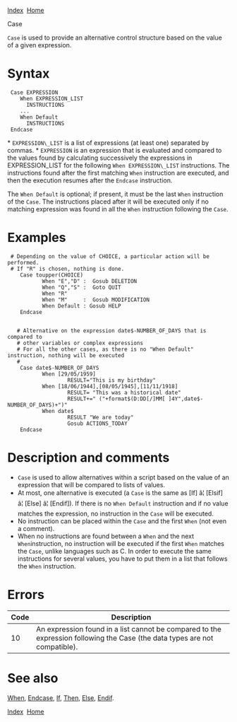 [Index](index.html)  [Home](getting-started_home.html)

Case

`Case` is used to provide an alternative control structure based on the value of a given expression.

# Syntax

```
 Case EXPRESSION
    When EXPRESSION_LIST
      INSTRUCTIONS
    ...
    When Default
      INSTRUCTIONS
 Endcase
```

\* `EXPRESSION\_LIST` is a list of expressions (at least one) separated by commas.
\* `EXPRESSION` is an expression that is evaluated and compared to the values found by calculating successively the expressions in EXPRESSION\_LIST for the following `When EXPRESSION\_LIST` instructions. The instructions found after the first matching `When` instruction are executed, and then the execution resumes after the `Endcase` instruction.

The `When Default` is optional; if present, it must be the last `When` instruction of the `Case`. The instructions placed after it will be executed only if no matching expression was found in all the `When` instruction following the `Case`.

# Examples

```
 # Depending on the value of CHOICE, a particular action will be performed.
 # If "R" is chosen, nothing is done.
    Case toupper(CHOICE)
           When "E","D" :  Gosub DELETION
           When "Q","S" :  Goto QUIT
           When "R"
           When "M"     :  Gosub MODIFICATION
           When Default : Gosub HELP
    Endcase


   # Alternative on the expression date$-NUMBER_OF_DAYS that is compared to
   # other variables or complex expressions
   # For all the other cases, as there is no "When Default" instruction, nothing will be executed
   #
    Case date$-NUMBER_OF_DAYS
           When [29/05/1959]
                   RESULT="This is my birthday"
           When [18/06/1944],[08/05/1945],[11/11/1918]
                   RESULT= "This was a historical date"
                   RESULT+=" ("+format$(D:DD[/]MM[ ]4Y",date$-NUMBER_OF_DAYS)+")"
           When date$
                   RESULT "We are today"
                   Gosub ACTIONS_TODAY
    Endcase
```

# Description and comments

* `Case` is used to allow alternatives within a script based on the value of an expression that will be compared to lists of values.
* At most, one alternative is executed (a `Case` is the same as [If] â¦ [Elsif] â¦ [Else] â¦ [Endif]). If there is no `When Default` instruction and if no value matches the expression, no instruction in the `Case` will be executed.
* No instruction can be placed within the `Case` and the first `When` (not even a comment).
* When no instructions are found between a `When` and the next `When`instruction, no instruction will be executed if the first `When` matches the `Case`, unlike languages such as C. In order to execute the same instructions for several values, you have to put them in a list that follows the `When` instruction.

# Errors

| Code | Description |
| --- | --- |
| 10 | An expression found in a list cannot be compared to the expression following the Case (the data types are not compatible). |

# See also

[When](4gl_when.html), [Endcase](4gl_endcase.html), [If](4gl_if.html), [Then](4gl_then.html), [Else](4gl_else.html), [Endif](4gl_endif.html).

  

[Index](index.html)  [Home](getting-started_home.html)